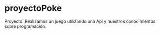 # proyectoPoke
Proyecto: Realizamos un juego utilizando una Api y nuestros conocimientos sobre programación.
